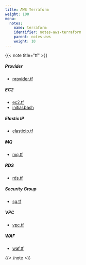 ```yaml
---
title: AWS Terraform
weight: 100
menu:
  notes:
    name: terraform
    identifier: notes-aws-terraform
    parent: notes-aws
    weight: 10
---
```


{{< note title="tf" >}}

##### Provider

- [provider.tf](/notes/aws/terraform/hcl/provider.tf)

##### EC2

- [ec2.tf](/notes/aws/terraform/hcl/ec2.tf)
- [initial.bash](/notes/aws/terraform/hcl/initial.bash)

##### Elastic IP

- [elasticip.tf](/notes/aws/terraform/hcl/elasticip.tf)

##### MQ

- [mq.tf](/notes/aws/terraform/hcl/mq.tf)

##### RDS

- [rds.tf](/notes/aws/terraform/hcl/rds.tf)

##### Security Group

- [sg.tf](/notes/aws/terraform/hcl/sg.tf)

##### VPC

- [vpc.tf](/notes/aws/terraform/hcl/vpc.tf)

##### WAF

- [waf.tf](/notes/aws/terraform/hcl/waf.tf)

{{< /note >}}

